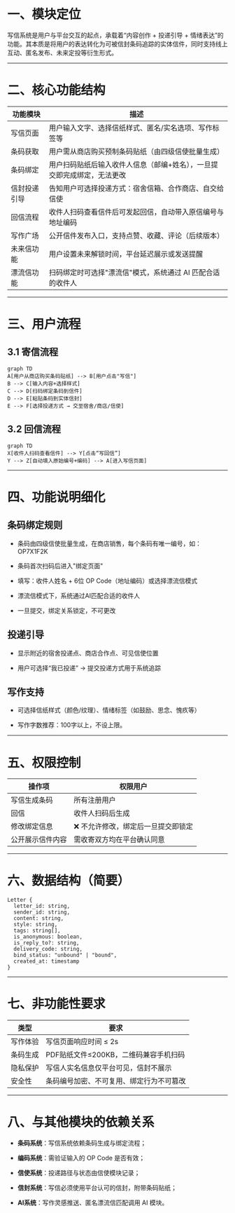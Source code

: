 # **一、模块定位**

写信系统是用户与平台交互的起点，承载着“内容创作 + 投递引导 + 情绪表达”的功能。其本质是将用户的表达转化为可被信封条码追踪的实体信件，同时支持线上互动、匿名发布、未来定投等衍生形式。

---

# **二、核心功能结构**

|**功能模块**|**描述**|
|---|---|
|写信页面|用户输入文字、选择信纸样式、匿名/实名选项、写作标签等|
|条码获取|用户需从商店购买预制条码贴纸（由四级信使批量生成）|
|条码绑定|用户扫码贴纸后输入收件人信息（邮编+姓名），一旦提交即完成绑定，无法更改|
|信封投递引导|告知用户可选择投递方式：宿舍信箱、合作商店、自交给信使|
|回信流程|收件人扫码查看信件后可发起回信，自动带入原信编号与地址编码|
|写作广场|公开信件发布入口，支持点赞、收藏、评论（后续版本）|
|未来信功能|用户设置未来解锁时间，平台延迟展示或发送提醒|
|漂流信功能|扫码绑定时可选择"漂流信"模式，系统通过 AI 匹配合适的收件人|

---

# **三、用户流程**

  

## **3.1 寄信流程**

```
graph TD
A[用户从商店购买条码贴纸] --> B[用户点击"写信"]
B --> C[输入内容+选择样式]
C --> D[扫码绑定条码到信件]
D --> E[粘贴条码到实体信封]
E --> F[选择投递方式 → 交至宿舍/商店/信使]
```

## **3.2 回信流程**

```
graph TD
X[收件人扫码查看信件] --> Y[点击“写回信”]
Y --> Z[自动填入原始编号+编码] --> A[进入写信页面]
```

---

# **四、功能说明细化**

  

## **条码绑定规则**

- 条码由四级信使批量生成，在商店销售，每个条码有唯一编号，如：OP7X1F2K
    
- 条码首次扫码后进入"绑定页面"
    
- 填写：收件人姓名 + 6位 OP Code（地址编码）或选择漂流信模式
    
- 漂流信模式下，系统通过AI匹配合适的收件人
    
- 一旦提交，绑定关系锁定，不可更改
    

  

## **投递引导**

- 显示附近的宿舍投递点、商店合作点、可见信使位置
    
- 用户可选择“我已投递” → 提交投递方式用于系统追踪
    

  

## **写作支持**

- 可选择信纸样式（颜色/纹理）、情绪标签（如鼓励、思念、愧疚等）
    
- 写作字数推荐：100字以上，不设上限。
    

---

# **五、权限控制**

|**操作项**|**权限用户**|
|---|---|
|写信生成条码|所有注册用户|
|回信|收件人扫码后生成|
|修改绑定信息|❌ 不允许修改，绑定后一旦提交即锁定|
|公开展示信件内容|需收寄双方均在平台确认同意|

---

# **六、数据结构（简要）**

```
Letter {
  letter_id: string,
  sender_id: string,
  content: string,
  style: string,
  tags: string[],
  is_anonymous: boolean,
  is_reply_to?: string,
  delivery_code: string,
  bind_status: "unbound" | "bound",
  created_at: timestamp
}
```

---

# **七、非功能性要求**

|**类型**|**要求**|
|---|---|
|写作体验|写信页面响应时间 ≤ 2s|
|条码生成|PDF贴纸文件≤200KB，二维码兼容手机扫码|
|隐私保护|写信人实名信息仅平台可见，信封不展示|
|安全性|条码编号加密、不可复用、绑定行为不可篡改|

---

# **八、与其他模块的依赖关系**

- **条码系统**：写信系统依赖条码生成与绑定流程；
    
- **编码系统**：需验证输入的 OP Code 是否有效；
    
- **信使系统**：投递路径与状态由信使模块记录；
    
- **信封系统**：写信必须使用平台认可的信封，附带条码贴纸；
    
- **AI系统**：写作灵感推送、匿名漂流信匹配调用 AI 模块。
    
